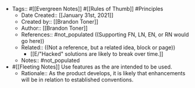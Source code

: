 - Tags:: #[[Evergreen Notes]] #[[Rules of Thumb]] #Principles
    - Date Created:: [[January 31st, 2021]]
    - Created by:: [[Brandon Toner]]
    - Author:: [[Brandon Toner]]
    - References:: #not_populated ((Supporting FN, LN, EN, or RN would go here))
    - Related::  ((Not a reference, but a related idea, block or page))
        - [[E/"Hacked" solutions are likely to break over time.]]
    - Notes:: #not_populated
- #[[Fleeting Notes]] Use features as the are intended to be used.
    - Rationale:: As the product develops, it is likely that enhancements will be in relation to established conventions.
